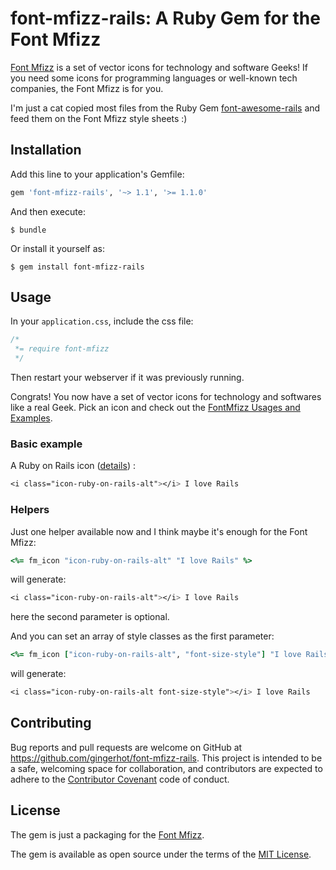 # font-mfizz-rails: A Ruby Gem for the Font Mfizz

[Font Mfizz](https://github.com/fizzed/font-mfizz) is a set of vector icons for technology and software Geeks! If you need some icons for programming languages or well-known tech companies, the Font Mfizz is for you.

I'm just a cat copied most files from the Ruby Gem [font-awesome-rails](https://github.com/bokmann/font-awesome-rails) and feed them on the Font Mfizz style sheets :)

## Installation

Add this line to your application's Gemfile:

```ruby
gem 'font-mfizz-rails', '~> 1.1', '>= 1.1.0'
```

And then execute:

    $ bundle

Or install it yourself as:

    $ gem install font-mfizz-rails

## Usage

In your `application.css`, include the css file:

```css
/*
 *= require font-mfizz
 */
```

Then restart your webserver if it was previously running.

Congrats! You now have a set of vector icons for technology and softwares like a real Geek. Pick an icon and check out the
[FontMfizz Usages and Examples](http://fizzed.com/oss/font-mfizz).

### Basic example

A Ruby on Rails icon ([details](http://fizzed.com/oss/font-mfizz/icon-ruby-on-rails-alt)) :

```css
<i class="icon-ruby-on-rails-alt"></i> I love Rails
```

### Helpers

Just one helper available now and I think maybe it's enough for the Font Mfizz:

```ruby
<%= fm_icon "icon-ruby-on-rails-alt" "I love Rails" %>
```

will generate:

```css
<i class="icon-ruby-on-rails-alt"></i> I love Rails
```

here the second parameter is optional.

And you can set an array of style classes as the first parameter:

```ruby
<%= fm_icon ["icon-ruby-on-rails-alt", "font-size-style"] "I love Rails" %>
```

will generate:

```css
<i class="icon-ruby-on-rails-alt font-size-style"></i> I love Rails
```

## Contributing

Bug reports and pull requests are welcome on GitHub at https://github.com/gingerhot/font-mfizz-rails. This project is intended to be a safe, welcoming space for collaboration, and contributors are expected to adhere to the [Contributor Covenant](http://contributor-covenant.org) code of conduct.


## License

The gem is just a packaging for the [Font Mfizz](https://github.com/fizzed/font-mfizz).

The gem is available as open source under the terms of the [MIT License](http://opensource.org/licenses/MIT).

